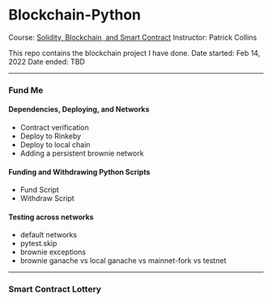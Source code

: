 # Blockchain-Python

Course: [Solidity, Blockchain, and Smart Contract](https://youtu.be/M576WGiDBdQ)
Instructor: Patrick Collins

This repo contains the blockchain project I have done.
Date started: Feb 14, 2022
Date ended: TBD

---
### Fund Me
#### Dependencies, Deploying, and Networks
- Contract verification
- Deploy to Rinkeby
- Deploy to local chain
- Adding a persistent brownie network

#### Funding and Withdrawing Python Scripts
- Fund Script
- Withdraw Script

#### Testing across networks
- default networks
- pytest.skip
- brownie exceptions
- brownie ganache vs local ganache vs mainnet-fork vs testnet

---
### Smart Contract Lottery
